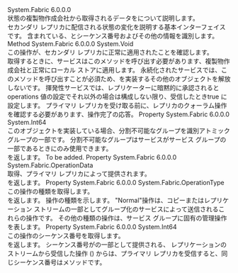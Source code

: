 <Type Name="IOperation" FullName="System.Fabric.IOperation">
  <TypeSignature Language="C#" Value="public interface IOperation" />
  <TypeSignature Language="ILAsm" Value=".class public interface auto ansi abstract IOperation" />
  <TypeSignature Language="DocId" Value="T:System.Fabric.IOperation" />
  <TypeSignature Language="VB.NET" Value="Public Interface IOperation" />
  <TypeSignature Language="F#" Value="type IOperation = interface" />
  <AssemblyInfo>
    <AssemblyName>System.Fabric</AssemblyName>
    <AssemblyVersion>6.0.0.0</AssemblyVersion>
  </AssemblyInfo>
  <Interfaces />
  <Docs>
    <summary>
      <para>状態の複製物作成会社から取得されるデータをについて説明します。 </para>
    </summary>
    <remarks>
      <para>
        <see cref="T:System.Fabric.IOperation" />セカンダリ レプリカに配信される状態の変化を説明する基本インターフェイスです。 </para>
      <para>
                含まれている、<see cref="M:System.Fabric.IStateReplicator.ReplicateAsync(System.Fabric.OperationData,System.Threading.CancellationToken,System.Int64@)" />とシーケンス番号およびその他の情報を識別します。</para>
    </remarks>
  </Docs>
  <Members>
    <Member MemberName="Acknowledge">
      <MemberSignature Language="C#" Value="public void Acknowledge ();" />
      <MemberSignature Language="ILAsm" Value=".method public hidebysig newslot virtual instance void Acknowledge() cil managed" />
      <MemberSignature Language="DocId" Value="M:System.Fabric.IOperation.Acknowledge" />
      <MemberSignature Language="VB.NET" Value="Public Sub Acknowledge ()" />
      <MemberSignature Language="F#" Value="abstract member Acknowledge : unit -&gt; unit" Usage="iOperation.Acknowledge " />
      <MemberType>Method</MemberType>
      <AssemblyInfo>
        <AssemblyName>System.Fabric</AssemblyName>
        <AssemblyVersion>6.0.0.0</AssemblyVersion>
      </AssemblyInfo>
      <ReturnValue>
        <ReturnType>System.Void</ReturnType>
      </ReturnValue>
      <Parameters />
      <Docs>
        <summary>
          <para>この操作が、セカンダリ レプリカに正常に適用されたことを確認します。  </para>
        </summary>
        <remarks>
          <para>取得するときに、サービスはこのメソッドを呼び出す必要があります、<see cref="T:System.Fabric.IOperation" />複製物作成会社と正常にローカル ストアに適用します。
            永続化されたサービスでは、このメソッドを呼び出すことが必須ため、<see cref="T:System.Fabric.FabricReplicator" />を実装するその他のオブジェクトを解放しない<see cref="T:System.Fabric.IOperation" />です。 揮発性サービスでは、レプリケーターに暗黙的に承認されると operations 値の設定でそれ以外の場合は構成しない限り、受信したとき<see cref="P:System.Fabric.ReplicatorSettings.RequireServiceAck" />true に設定します。
            プライマリ レプリカを受け取る前に、レプリカのクォーラム操作を確認する必要があります、<see cref="M:System.Fabric.IStateReplicator.ReplicateAsync(System.Fabric.OperationData,System.Threading.CancellationToken,System.Int64@)" />操作完了の応答。</para>
        </remarks>
      </Docs>
    </Member>
    <Member MemberName="AtomicGroupId">
      <MemberSignature Language="C#" Value="public long AtomicGroupId { get; }" />
      <MemberSignature Language="ILAsm" Value=".property instance int64 AtomicGroupId" />
      <MemberSignature Language="DocId" Value="P:System.Fabric.IOperation.AtomicGroupId" />
      <MemberSignature Language="VB.NET" Value="Public ReadOnly Property AtomicGroupId As Long" />
      <MemberSignature Language="F#" Value="member this.AtomicGroupId : int64" Usage="System.Fabric.IOperation.AtomicGroupId" />
      <MemberType>Property</MemberType>
      <AssemblyInfo>
        <AssemblyName>System.Fabric</AssemblyName>
        <AssemblyVersion>6.0.0.0</AssemblyVersion>
      </AssemblyInfo>
      <ReturnValue>
        <ReturnType>System.Int64</ReturnType>
      </ReturnValue>
      <Docs>
        <summary>
          <para>このオブジェクトを実装している場合、分割不可能なグループを識別<see cref="T:System.Fabric.IOperation" />アトミック グループの一部です。 分割不可能なグループはサービスがサービス グループの一部であるときにのみ使用できます。</para>
        </summary>
        <value>
          <para><see cref="T:System.Int64" /> を返します。</para>
        </value>
        <remarks>To be added.</remarks>
      </Docs>
    </Member>
    <Member MemberName="Data">
      <MemberSignature Language="C#" Value="public System.Fabric.OperationData Data { get; }" />
      <MemberSignature Language="ILAsm" Value=".property instance class System.Fabric.OperationData Data" />
      <MemberSignature Language="DocId" Value="P:System.Fabric.IOperation.Data" />
      <MemberSignature Language="VB.NET" Value="Public ReadOnly Property Data As OperationData" />
      <MemberSignature Language="F#" Value="member this.Data : System.Fabric.OperationData" Usage="System.Fabric.IOperation.Data" />
      <MemberType>Property</MemberType>
      <AssemblyInfo>
        <AssemblyName>System.Fabric</AssemblyName>
        <AssemblyVersion>6.0.0.0</AssemblyVersion>
      </AssemblyInfo>
      <ReturnValue>
        <ReturnType>System.Fabric.OperationData</ReturnType>
      </ReturnValue>
      <Docs>
        <summary>
          <para>取得、<see cref="T:System.Fabric.OperationData" />プライマリ レプリカによって提供されます。</para>
        </summary>
        <value>
          <para><see cref="T:System.Fabric.OperationData" /> を返します。</para>
        </value>
        <remarks>
          <para />
        </remarks>
      </Docs>
    </Member>
    <Member MemberName="OperationType">
      <MemberSignature Language="C#" Value="public System.Fabric.OperationType OperationType { get; }" />
      <MemberSignature Language="ILAsm" Value=".property instance valuetype System.Fabric.OperationType OperationType" />
      <MemberSignature Language="DocId" Value="P:System.Fabric.IOperation.OperationType" />
      <MemberSignature Language="VB.NET" Value="Public ReadOnly Property OperationType As OperationType" />
      <MemberSignature Language="F#" Value="member this.OperationType : System.Fabric.OperationType" Usage="System.Fabric.IOperation.OperationType" />
      <MemberType>Property</MemberType>
      <AssemblyInfo>
        <AssemblyName>System.Fabric</AssemblyName>
        <AssemblyVersion>6.0.0.0</AssemblyVersion>
      </AssemblyInfo>
      <ReturnValue>
        <ReturnType>System.Fabric.OperationType</ReturnType>
      </ReturnValue>
      <Docs>
        <summary>
          <para>この操作の種類を取得します。 </para>
        </summary>
        <value>
          <para><see cref="T:System.Fabric.OperationType" /> を返します。</para>
        </value>
        <remarks>
          <para><see cref="T:System.Fabric.OperationType" />操作の種類を示します。 "Normal"操作は、コピーまたはレプリケーション ストリームの一部としてグループ化のサービスによって送信されるこれらの操作です。 その他の種類の操作は、サービス グループに固有の管理操作を表します。</para>
        </remarks>
      </Docs>
    </Member>
    <Member MemberName="SequenceNumber">
      <MemberSignature Language="C#" Value="public long SequenceNumber { get; }" />
      <MemberSignature Language="ILAsm" Value=".property instance int64 SequenceNumber" />
      <MemberSignature Language="DocId" Value="P:System.Fabric.IOperation.SequenceNumber" />
      <MemberSignature Language="VB.NET" Value="Public ReadOnly Property SequenceNumber As Long" />
      <MemberSignature Language="F#" Value="member this.SequenceNumber : int64" Usage="System.Fabric.IOperation.SequenceNumber" />
      <MemberType>Property</MemberType>
      <AssemblyInfo>
        <AssemblyName>System.Fabric</AssemblyName>
        <AssemblyVersion>6.0.0.0</AssemblyVersion>
      </AssemblyInfo>
      <ReturnValue>
        <ReturnType>System.Int64</ReturnType>
      </ReturnValue>
      <Docs>
        <summary>
          <para>この操作のシーケンス番号を取得します。 </para>
        </summary>
        <value>
          <para><see cref="T:System.Int64" /> を返します。</para>
        </value>
        <remarks>
          <para>
                シーケンス番号がの一部として提供される、<see cref="P:System.Fabric.IOperation.SequenceNumber" /></para>
          <para>
                レプリケーションのストリームから受信した操作 (<see cref="M:System.Fabric.IStateReplicator.GetReplicationStream" />) からは、プライマリ レプリカを受信すると、同じシーケンス番号は<see cref="M:System.Fabric.IStateReplicator.ReplicateAsync(System.Fabric.OperationData,System.Threading.CancellationToken,System.Int64@)" />メソッドです。</para>
        </remarks>
      </Docs>
    </Member>
  </Members>
</Type>